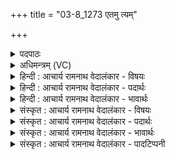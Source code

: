 +++
title = "03-8_1273 एतमु त्यम्"

+++
<details><summary>पदपाठः</summary>

ए꣣त꣢म्। उ꣣। त्य꣢म्। द꣡श꣢꣯। क्षि꣡पः꣢꣯। ह꣡रि꣢꣯म्। हि꣣न्वन्ति। या꣡त꣢꣯वे। स्वा꣣युध꣢म्। सु꣣। आयुध꣢म्। म꣣दि꣡न्त꣢मम्। १२७३।
</details>

<details><summary>अधिमन्त्रम् (VC)</summary>

- पवमानः सोमः
- असितः काश्यपो देवलो वा
- गायत्री
- षड्जः
</details>

<details><summary>हिन्दी : आचार्य रामनाथ वेदालंकार - विषयः</summary>

अगले मन्त्र में फिर देहधारी जीवात्मा का विषय है।
</details>

<details><summary>हिन्दी : आचार्य रामनाथ वेदालंकार - पदार्थः</summary>

पदार्थान्वय -  (एतम् उ) इस (त्यम्) उस (स्वायुधम्) उत्तम शस्त्रास्त्रों से युक्त (मदिन्तमम्) अतिशय उत्साहयुक्त (हरिम्) मनुष्य को (दश क्षिपः) दस प्रेरक प्राण वा दस प्रेरक इन्द्रियाँ (यातवे) गति करने के लिए अर्थात् ज्ञानसम्पादन तथा पुरुषार्थ करने के लिए (हिन्वन्ति) प्रेरित करती हैं ॥८॥
</details>

<details><summary>हिन्दी : आचार्य रामनाथ वेदालंकार - भावार्थः</summary>

भावार्थ -  जैसे चाबुकें घोड़े को चलने के लिए प्रेरित करती हैं, वैसे ही दस प्राण वा दस इन्द्रियाँ देहधारी जीवात्मा को कर्म करने के लिए प्रेरित करती हैं ॥८॥ इस खण्ड में आत्मशुद्धि, परमात्मानुभव और मोक्ष के विषयों का वर्णन होने से इस खण्ड की पूर्व खण्ड के साथ सङ्गति है ॥ दशम अध्याय में द्वितीय खण्ड समाप्त ॥
</details>

<details><summary>संस्कृत : आचार्य रामनाथ वेदालंकार - विषयः</summary>

अथ पुनर्देहधारिजीवात्मविषयमाह।
</details>

<details><summary>संस्कृत : आचार्य रामनाथ वेदालंकार - पदार्थः</summary>

पदार्थान्वय -  (एतम् उ) इमं खलु (त्यम्) तम् (स्वायुधम्) शोभनशस्त्रास्त्रोपेतम्, (मदिन्तमम्) अतिशयेन उत्साहभाजम् (हरिम्) मानवम्।[हरय इति मनुष्यनामसु पठितम्। निघं० २।३।] (दश क्षिपः) प्रेरकाः दश प्राणाः,दश प्रेरकाणि इन्द्रियाणि वा (यातवे) यातुम्,ज्ञानं सम्पादयितुं पुरुषार्थं च कर्तुम् (हिन्वन्ति) प्रेरयन्ति ॥८॥
</details>

<details><summary>संस्कृत : आचार्य रामनाथ वेदालंकार - भावार्थः</summary>

भावार्थ -  यथा क्षेपकाः प्रतोदा अश्वं यातुं प्रेरयन्ति तथा दश प्राणा दशेन्द्रियाणि वा देहधारिणं जीवात्मानं कार्यं कर्तुं प्रेरयन्ति ॥८॥ अस्मिन् खण्डे आत्मशुद्धेः परमात्मानुभवस्य मोक्षस्य च वर्णनादेतत्खण्डस्य पूर्वखण्डेन संगतिरस्ति ॥
</details>

<details><summary>संस्कृत : आचार्य रामनाथ वेदालंकार - पादटिप्पनी</summary>

टिप्पनी -   १. ऋ० ९।१५।८,‘मृजन्ति॑ स॒प्त धी॒तयः॑’ इति द्वितीयः पादः।
</details>